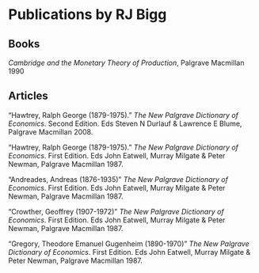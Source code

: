 # Publications by RJ Bigg
## Books

_Cambridge and the Monetary Theory of Production_, Palgrave Macmillan 1990

## Articles

“Hawtrey, Ralph George (1879-1975).” _The New Palgrave Dictionary of Economics_. Second Edition. Eds Steven N Durlauf & Lawrence E Blume, Palgrave Macmillan 2008.

“Hawtrey, Ralph George (1879-1975).” _The New Palgrave Dictionary of Economics_. First Edition. Eds John Eatwell, Murray Milgate & Peter Newman, Palgrave Macmillan 1987.

“Andreades, Andreas (1876-1935)” _The New Palgrave Dictionary of Economics_. First Edition. Eds John Eatwell, Murray Milgate & Peter Newman, Palgrave Macmillan 1987.

“Crowther, Geoffrey (1907-1972)” _The New Palgrave Dictionary of Economics_. First Edition. Eds John Eatwell, Murray Milgate & Peter Newman, Palgrave Macmillan 1987.

“Gregory, Theodore Emanuel Gugenheim (1890-1970)” _The New Palgrave Dictionary of Economics_. First Edition. Eds John Eatwell, Murray Milgate & Peter Newman, Palgrave Macmillan 1987.
